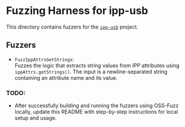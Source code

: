 # Fuzzing Harness for ipp-usb

This directory contains fuzzers for the [`ipp-usb`](https://github.com/OpenPrinting/ipp-usb) project.

## Fuzzers

* `FuzzIppAttrsGetStrings`:  
  Fuzzes the logic that extracts string values from IPP attributes using `ippAttrs.getStrings()`. The input is a newline-separated string containing an attribute name and its value.

### TODO:

* After successfully building and running the fuzzers using OSS-Fuzz locally, update this README with step-by-step instructions for local setup and usage.